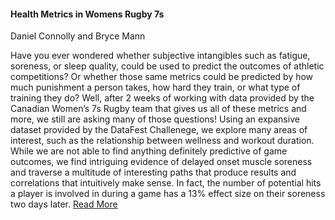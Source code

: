#### Health Metrics in Womens Rugby 7s
Daniel Connolly and Bryce Mann

Have you ever wondered whether subjective intangibles such as fatigue, soreness, or sleep quality, could be used to predict the outcomes of athletic competitions? Or whether those same metrics could be predicted by how much punishment a person takes, how hard they train, or what type of training they do? Well, after 2 weeks of working with data provided by the Canadian Women’s 7s Rugby team that gives us all of these metrics and more, we still are asking many of those questions! Using an expansive dataset provided by the DataFest Challenege, we explore many areas of interest, such as the relationship between wellness and workout duration. While we are not able to find anything definitely predictive of game outcomes, we find intriguing evidence of delayed onset muscle soreness and traverse a multitude of interesting paths that produce results and correlations that intuitively make sense. In fact, the number of potential hits a player is involved in during a game has a 13% effect size on their soreness two days later. [Read More](https://github.com/djconnolly27/DataScienceProjects/blob/master/project2/report2.md)

